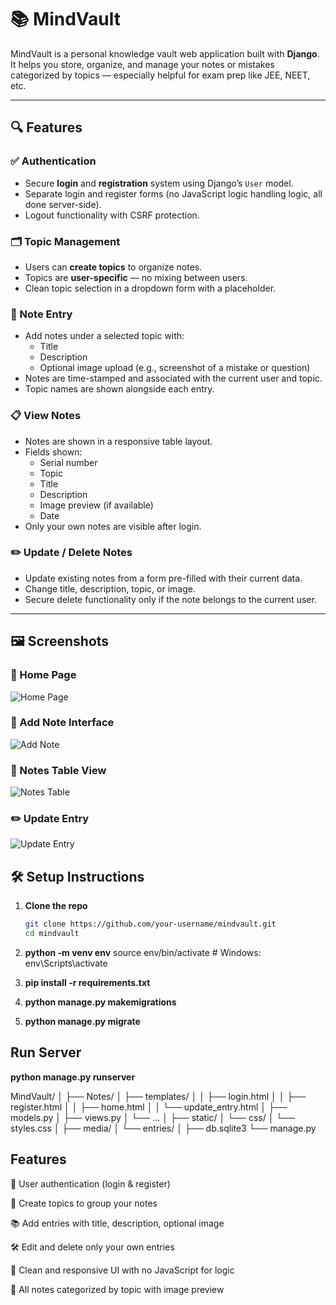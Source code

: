 # 📚 MindVault

MindVault is a personal knowledge vault web application built with **Django**. It helps you store, organize, and manage your notes or mistakes categorized by topics — especially helpful for exam prep like JEE, NEET, etc.

---

## 🔍 Features

### ✅ Authentication
- Secure **login** and **registration** system using Django’s `User` model.
- Separate login and register forms (no JavaScript logic handling logic, all done server-side).
- Logout functionality with CSRF protection.

### 🗂️ Topic Management
- Users can **create topics** to organize notes.
- Topics are **user-specific** — no mixing between users.
- Clean topic selection in a dropdown form with a placeholder.

### 📝 Note Entry
- Add notes under a selected topic with:
  - Title
  - Description
  - Optional image upload (e.g., screenshot of a mistake or question)
- Notes are time-stamped and associated with the current user and topic.
- Topic names are shown alongside each entry.

### 📋 View Notes
- Notes are shown in a responsive table layout.
- Fields shown:
  - Serial number
  - Topic
  - Title
  - Description
  - Image preview (if available)
  - Date
- Only your own notes are visible after login.

### ✏️ Update / Delete Notes
- Update existing notes from a form pre-filled with their current data.
- Change title, description, topic, or image.
- Secure delete functionality only if the note belongs to the current user.

---

## 🖼️ Screenshots

### 🔐 Home Page
![Home Page](screenshots/home.png)

### 📝 Add Note Interface
![Add Note](screenshots/note.png)

### 📑 Notes Table View
![Notes Table](screenshots/notes_table.png)

### ✏️ Update Entry
![Update Entry](screenshots/update_entry.png)



## 🛠️ Setup Instructions

1. **Clone the repo**
   ```bash
   git clone https://github.com/your-username/mindvault.git
   cd mindvault


2. **python -m venv env**
    source env/bin/activate  # Windows: env\Scripts\activate

3. **pip install -r requirements.txt**

4. **python manage.py makemigrations**

5. **python manage.py migrate**

## Run Server

**python manage.py runserver**


MindVault/
│
├── Notes/
│   ├── templates/
│   │   ├── login.html
│   │   ├── register.html
│   │   ├── home.html
│   │   └── update_entry.html
│   ├── models.py
│   ├── views.py
│   └── ...
│
├── static/
│   └── css/
│       └── styles.css
│
├── media/
│   └── entries/
│
├── db.sqlite3
└── manage.py


## Features

🔐 User authentication (login & register)

📝 Create topics to group your notes

📚 Add entries with title, description, optional image

🛠️ Edit and delete only your own entries

🎨 Clean and responsive UI with no JavaScript for logic

📁 All notes categorized by topic with image preview

